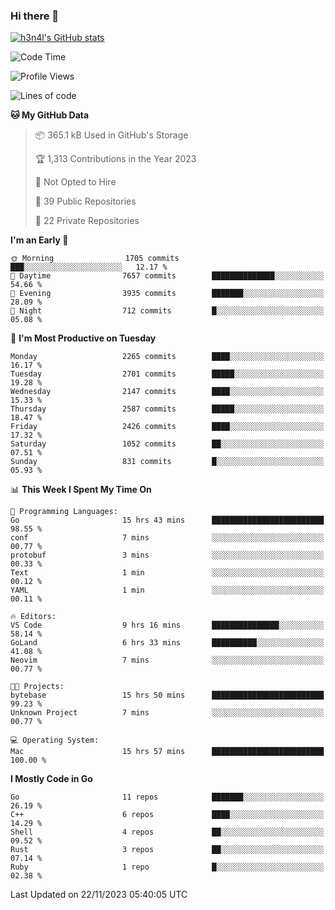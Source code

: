 ### Hi there 👋

[![h3n4l's GitHub stats](https://github-readme-stats.vercel.app/api?username=h3n4l&count_private=true&show_icons=true&theme=radical)](https://github.com/h3n4l/github-readme-stats)

<!--START_SECTION:waka-->
![Code Time](http://img.shields.io/badge/Code%20Time-1%2C722%20hrs%2026%20mins-blue)

![Profile Views](http://img.shields.io/badge/Profile%20Views-0-blue)

![Lines of code](https://img.shields.io/badge/From%20Hello%20World%20I%27ve%20Written-3.7%20million%20lines%20of%20code-blue)

**🐱 My GitHub Data** 

> 📦 365.1 kB Used in GitHub's Storage 
 > 
> 🏆 1,313 Contributions in the Year 2023
 > 
> 🚫 Not Opted to Hire
 > 
> 📜 39 Public Repositories 
 > 
> 🔑 22 Private Repositories 
 > 
**I'm an Early 🐤** 

```text
🌞 Morning                1705 commits        ███░░░░░░░░░░░░░░░░░░░░░░   12.17 % 
🌆 Daytime                7657 commits        ██████████████░░░░░░░░░░░   54.66 % 
🌃 Evening                3935 commits        ███████░░░░░░░░░░░░░░░░░░   28.09 % 
🌙 Night                  712 commits         █░░░░░░░░░░░░░░░░░░░░░░░░   05.08 % 
```
📅 **I'm Most Productive on Tuesday** 

```text
Monday                   2265 commits        ████░░░░░░░░░░░░░░░░░░░░░   16.17 % 
Tuesday                  2701 commits        █████░░░░░░░░░░░░░░░░░░░░   19.28 % 
Wednesday                2147 commits        ████░░░░░░░░░░░░░░░░░░░░░   15.33 % 
Thursday                 2587 commits        █████░░░░░░░░░░░░░░░░░░░░   18.47 % 
Friday                   2426 commits        ████░░░░░░░░░░░░░░░░░░░░░   17.32 % 
Saturday                 1052 commits        ██░░░░░░░░░░░░░░░░░░░░░░░   07.51 % 
Sunday                   831 commits         █░░░░░░░░░░░░░░░░░░░░░░░░   05.93 % 
```


📊 **This Week I Spent My Time On** 

```text
💬 Programming Languages: 
Go                       15 hrs 43 mins      █████████████████████████   98.55 % 
conf                     7 mins              ░░░░░░░░░░░░░░░░░░░░░░░░░   00.77 % 
protobuf                 3 mins              ░░░░░░░░░░░░░░░░░░░░░░░░░   00.33 % 
Text                     1 min               ░░░░░░░░░░░░░░░░░░░░░░░░░   00.12 % 
YAML                     1 min               ░░░░░░░░░░░░░░░░░░░░░░░░░   00.11 % 

🔥 Editors: 
VS Code                  9 hrs 16 mins       ███████████████░░░░░░░░░░   58.14 % 
GoLand                   6 hrs 33 mins       ██████████░░░░░░░░░░░░░░░   41.08 % 
Neovim                   7 mins              ░░░░░░░░░░░░░░░░░░░░░░░░░   00.77 % 

🐱‍💻 Projects: 
bytebase                 15 hrs 50 mins      █████████████████████████   99.23 % 
Unknown Project          7 mins              ░░░░░░░░░░░░░░░░░░░░░░░░░   00.77 % 

💻 Operating System: 
Mac                      15 hrs 57 mins      █████████████████████████   100.00 % 
```

**I Mostly Code in Go** 

```text
Go                       11 repos            ███████░░░░░░░░░░░░░░░░░░   26.19 % 
C++                      6 repos             ████░░░░░░░░░░░░░░░░░░░░░   14.29 % 
Shell                    4 repos             ██░░░░░░░░░░░░░░░░░░░░░░░   09.52 % 
Rust                     3 repos             ██░░░░░░░░░░░░░░░░░░░░░░░   07.14 % 
Ruby                     1 repo              █░░░░░░░░░░░░░░░░░░░░░░░░   02.38 % 
```




 Last Updated on 22/11/2023 05:40:05 UTC
<!--END_SECTION:waka-->

